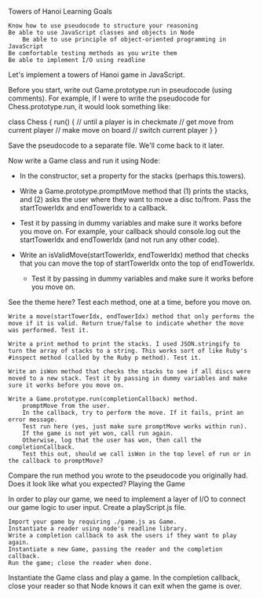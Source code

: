 Towers of Hanoi
Learning Goals

    Know how to use pseudocode to structure your reasoning
    Be able to use JavaScript classes and objects in Node
        Be able to use principle of object-oriented programming in JavaScript
    Be comfortable testing methods as you write them
    Be able to implement I/O using readline

Let's implement a towers of Hanoi game in JavaScript.

Before you start, write out Game.prototype.run in pseudocode (using comments). For example, if I were to write the pseudocode for Chess.prototype.run, it would look something like:

class Chess {
  run() {
    // until a player is in checkmate
    // get move from current player
    // make move on board
    // switch current player
  }
}

Save the pseudocode to a separate file. We'll come back to it later.

Now write a Game class and run it using Node:

- In the constructor, set a property for the stacks (perhaps this.towers).

- Write a Game.prototype.promptMove method that (1) prints the stacks, and (2) asks the user where they want to move a disc to/from. Pass the startTowerIdx and endTowerIdx to a callback.
- Test it by passing in dummy variables and make sure it works before you move on. For example, your callback should console.log out the startTowerIdx and endTowerIdx (and not run any other code).

- Write an isValidMove(startTowerIdx, endTowerIdx) method that checks that you can move the top of startTowerIdx onto the top of endTowerIdx.
  - Test it by passing in dummy variables and make sure it works before you move on.

See the theme here? Test each method, one at a time, before you move on.

    Write a move(startTowerIdx, endTowerIdx) method that only performs the move if it is valid. Return true/false to indicate whether the move was performed. Test it.

    Write a print method to print the stacks. I used JSON.stringify to turn the array of stacks to a string. This works sort of like Ruby's #inspect method (called by the Ruby p method). Test it.

    Write an isWon method that checks the stacks to see if all discs were moved to a new stack. Test it by passing in dummy variables and make sure it works before you move on.

    Write a Game.prototype.run(completionCallback) method.
        promptMove from the user.
        In the callback, try to perform the move. If it fails, print an error message.
        Test run here (yes, just make sure promptMove works within run).
        If the game is not yet won, call run again.
        Otherwise, log that the user has won, then call the completionCallback.
        Test this out, should we call isWon in the top level of run or in the callback to promptMove?

Compare the run method you wrote to the pseudocode you originally had. Does it look like what you expected?
Playing the Game

In order to play our game, we need to implement a layer of I/O to connect our game logic to user input. Create a playScript.js file.

    Import your game by requiring ./game.js as Game.
    Instantiate a reader using node's readline library.
    Write a completion callback to ask the users if they want to play again.
    Instantiate a new Game, passing the reader and the completion callback.
    Run the game; close the reader when done.

Instantiate the Game class and play a game. In the completion callback, close your reader so that Node knows it can exit when the game is over.